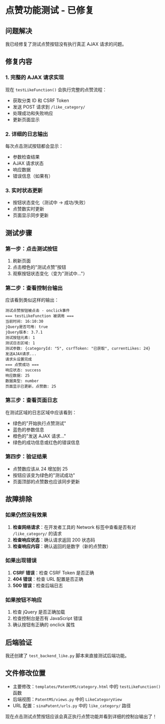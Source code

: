# 点赞功能测试 - 已修复

## 问题解决

我已经修复了测试点赞按钮没有执行真正 AJAX 请求的问题。

## 修复内容

### 1. 完整的 AJAX 请求实现

现在 `testLikeFunction()` 会执行完整的点赞流程：

- 获取分类 ID 和 CSRF Token
- 发送 POST 请求到 `/like_category/`
- 处理成功和失败响应
- 更新页面显示

### 2. 详细的日志输出

每次点击测试按钮都会显示：

- 参数检查结果
- AJAX 请求状态
- 响应数据
- 错误信息（如果有）

### 3. 实时状态更新

- 按钮状态变化（测试中 → 成功/失败）
- 点赞数实时更新
- 页面显示同步更新

## 测试步骤

### 第一步：点击测试按钮

1. 刷新页面
2. 点击橙色的"测试点赞"按钮
3. 观察按钮状态变化（变为"测试中..."）

### 第二步：查看控制台输出

应该看到类似这样的输出：

```
测试点赞按钮被点击 - onclick事件
=== testLikeFunction 被调用 ===
当前时间: 16:10:30
jQuery是否可用: true
jQuery版本: 3.7.1
测试按钮元素: 1
测试日志区域: 1
测试参数: {categoryId: "5", csrfToken: "已获取", currentLikes: 24}
发送AJAX请求...
请求头设置完成
=== 点赞成功 ===
响应状态: success
响应数据: 25
数据类型: number
页面显示已更新，点赞数: 25
```

### 第三步：查看页面日志

在测试区域的日志区域中应该看到：

- 绿色的"开始执行点赞测试"
- 蓝色的参数信息
- 橙色的"发送 AJAX 请求..."
- 绿色的成功信息或红色的错误信息

### 第四步：验证结果

- 点赞数应该从 24 增加到 25
- 按钮应该变为绿色的"测试成功"
- 页面顶部的点赞数也应该同步更新

## 故障排除

### 如果仍然没有效果

1. **检查网络请求**：在开发者工具的 Network 标签中查看是否有对 `/like_category/` 的请求
2. **检查响应状态**：确认请求返回 200 状态码
3. **检查响应内容**：确认返回的是数字（新的点赞数）

### 如果出现错误

1. **CSRF 错误**：检查 CSRF Token 是否正确
2. **404 错误**：检查 URL 配置是否正确
3. **500 错误**：检查后端日志

### 如果按钮不响应

1. 检查 jQuery 是否正确加载
2. 检查控制台是否有 JavaScript 错误
3. 确认按钮有正确的 onclick 属性

## 后端验证

我还创建了 `test_backend_like.py` 脚本来直接测试后端功能。

## 文件修改位置

- 主要修改：`templates/PatentMS/category.html` 中的 `testLikeFunction()` 函数
- 后端视图：`PatentMS/views.py` 中的 `LikeCategoryView`
- URL 配置：`sinaPatent/urls.py` 中的 `like_category/` 路径

现在点击测试点赞按钮应该会真正执行点赞功能并看到详细的控制台输出了！
